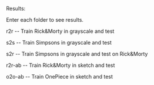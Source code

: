 Results:

Enter each folder to see results.

r2r -- Train Rick&Morty in grayscale and test

s2s -- Train Simpsons in grayscale and test

s2r -- Train Simpsons in grayscale and test on Rick&Morty

r2r-ab -- Train Rick&Morty in sketch and test

o2o-ab -- Train OnePiece in sketch and test


